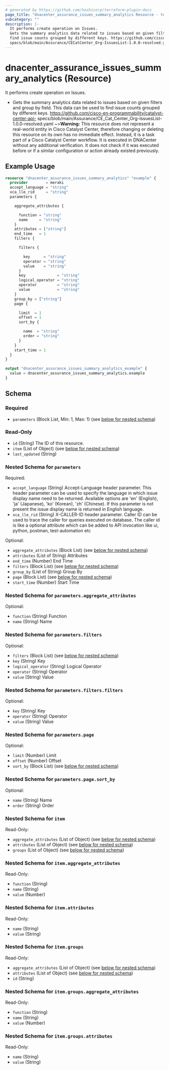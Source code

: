 ```yaml
---
# generated by https://github.com/hashicorp/terraform-plugin-docs
page_title: "dnacenter_assurance_issues_summary_analytics Resource - terraform-provider-dnacenter"
subcategory: ""
description: |-
  It performs create operation on Issues.
  Gets the summary analytics data related to issues based on given filters and group by field. This data can be used to
  find issue counts grouped by different keys. https://github.com/cisco-en-programmability/catalyst-center-api-
  specs/blob/main/Assurance/CECatCenter_Org-IssuesList-1.0.0-resolved.yaml
---
```


# dnacenter_assurance_issues_summary_analytics (Resource)

It performs create operation on Issues.

- Gets the summary analytics data related to issues based on given filters and group by field. This data can be used to
find issue counts grouped by different keys. https://github.com/cisco-en-programmability/catalyst-center-api-
specs/blob/main/Assurance/CE_Cat_Center_Org-IssuesList-1.0.0-resolved.yaml
~>**Warning:**
This resource does not represent a real-world entity in Cisco Catalyst Center, therefore changing or deleting this resource on its own has no immediate effect.
Instead, it is a task part of a Cisco Catalyst Center workflow. It is executed in DNACenter without any additional verification. It does not check if it was executed before or if a similar configuration or action already existed previously.

## Example Usage

```terraform
resource "dnacenter_assurance_issues_summary_analytics" "example" {
  provider        = meraki
  accept_language = "string"
  xca_lle_rid     = "string"
  parameters {

    aggregate_attributes {

      function = "string"
      name     = "string"
    }
    attributes = ["string"]
    end_time   = 1
    filters {

      filters {

        key      = "string"
        operator = "string"
        value    = "string"
      }
      key              = "string"
      logical_operator = "string"
      operator         = "string"
      value            = "string"
    }
    group_by = ["string"]
    page {

      limit  = 1
      offset = 1
      sort_by {

        name  = "string"
        order = "string"
      }
    }
    start_time = 1
  }
}

output "dnacenter_assurance_issues_summary_analytics_example" {
  value = dnacenter_assurance_issues_summary_analytics.example
}
```

<!-- schema generated by tfplugindocs -->
## Schema

### Required

- `parameters` (Block List, Min: 1, Max: 1) (see [below for nested schema](#nestedblock--parameters))

### Read-Only

- `id` (String) The ID of this resource.
- `item` (List of Object) (see [below for nested schema](#nestedatt--item))
- `last_updated` (String)

<a id="nestedblock--parameters"></a>
### Nested Schema for `parameters`

Required:

- `accept_language` (String) Accept-Language header parameter. This header parameter can be used to specify the language in which issue display name need to be returned. Available options are 'en' (English), 'ja' (Japanese), 'ko' (Korean), 'zh' (Chinese). If this parameter is not present the issue display name is returned in English language.
- `xca_lle_rid` (String) X-CALLER-ID header parameter. Caller ID can be used to trace the caller for queries executed on database. The caller id is like a optional attribute which can be added to API invocation like ui, python, postman, test-automation etc

Optional:

- `aggregate_attributes` (Block List) (see [below for nested schema](#nestedblock--parameters--aggregate_attributes))
- `attributes` (List of String) Attributes
- `end_time` (Number) End Time
- `filters` (Block List) (see [below for nested schema](#nestedblock--parameters--filters))
- `group_by` (List of String) Group By
- `page` (Block List) (see [below for nested schema](#nestedblock--parameters--page))
- `start_time` (Number) Start Time

<a id="nestedblock--parameters--aggregate_attributes"></a>
### Nested Schema for `parameters.aggregate_attributes`

Optional:

- `function` (String) Function
- `name` (String) Name


<a id="nestedblock--parameters--filters"></a>
### Nested Schema for `parameters.filters`

Optional:

- `filters` (Block List) (see [below for nested schema](#nestedblock--parameters--filters--filters))
- `key` (String) Key
- `logical_operator` (String) Logical Operator
- `operator` (String) Operator
- `value` (String) Value

<a id="nestedblock--parameters--filters--filters"></a>
### Nested Schema for `parameters.filters.filters`

Optional:

- `key` (String) Key
- `operator` (String) Operator
- `value` (String) Value



<a id="nestedblock--parameters--page"></a>
### Nested Schema for `parameters.page`

Optional:

- `limit` (Number) Limit
- `offset` (Number) Offset
- `sort_by` (Block List) (see [below for nested schema](#nestedblock--parameters--page--sort_by))

<a id="nestedblock--parameters--page--sort_by"></a>
### Nested Schema for `parameters.page.sort_by`

Optional:

- `name` (String) Name
- `order` (String) Order




<a id="nestedatt--item"></a>
### Nested Schema for `item`

Read-Only:

- `aggregate_attributes` (List of Object) (see [below for nested schema](#nestedobjatt--item--aggregate_attributes))
- `attributes` (List of Object) (see [below for nested schema](#nestedobjatt--item--attributes))
- `groups` (List of Object) (see [below for nested schema](#nestedobjatt--item--groups))

<a id="nestedobjatt--item--aggregate_attributes"></a>
### Nested Schema for `item.aggregate_attributes`

Read-Only:

- `function` (String)
- `name` (String)
- `value` (Number)


<a id="nestedobjatt--item--attributes"></a>
### Nested Schema for `item.attributes`

Read-Only:

- `name` (String)
- `value` (String)


<a id="nestedobjatt--item--groups"></a>
### Nested Schema for `item.groups`

Read-Only:

- `aggregate_attributes` (List of Object) (see [below for nested schema](#nestedobjatt--item--groups--aggregate_attributes))
- `attributes` (List of Object) (see [below for nested schema](#nestedobjatt--item--groups--attributes))
- `id` (String)

<a id="nestedobjatt--item--groups--aggregate_attributes"></a>
### Nested Schema for `item.groups.aggregate_attributes`

Read-Only:

- `function` (String)
- `name` (String)
- `value` (Number)


<a id="nestedobjatt--item--groups--attributes"></a>
### Nested Schema for `item.groups.attributes`

Read-Only:

- `name` (String)
- `value` (String)
